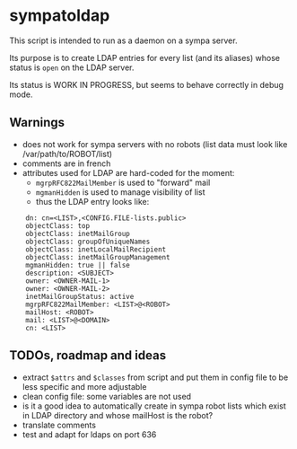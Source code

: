 # sympatoldap

This script is intended to run as a daemon on a sympa server.

Its purpose is to create LDAP entries for every list (and its aliases) whose
status is `open` on the LDAP server.

Its status is WORK IN PROGRESS, but seems to behave correctly in debug mode.

## Warnings

* does not work for sympa servers with no robots (list data must look like
  /var/path/to/ROBOT/list)
* comments are in french
* attributes used for LDAP are hard-coded for the moment:
  - `mgrpRFC822MailMember` is used to "forward" mail
  - `mgmanHidden` is used to manage visibility of list
  - thus the LDAP entry looks like:

```LDIF
    dn: cn=<LIST>,<CONFIG.FILE-lists.public>
    objectClass: top
    objectClass: inetMailGroup
    objectClass: groupOfUniqueNames
    objectClass: inetLocalMailRecipient
    objectClass: inetMailGroupManagement
    mgmanHidden: true || false
    description: <SUBJECT>
    owner: <OWNER-MAIL-1>
    owner: <OWNER-MAIL-2>
    inetMailGroupStatus: active
    mgrpRFC822MailMember: <LIST>@<ROBOT>
    mailHost: <ROBOT>
    mail: <LIST>@<DOMAIN>
    cn: <LIST>
```

## TODOs, roadmap and ideas

* extract `$attrs` and `$classes` from script and put them in config file to be
  less specific and more adjustable
* clean config file: some variables are not used
* is it a good idea to automatically create in sympa robot lists which exist in
  LDAP directory and whose mailHost is the robot?
* translate comments
* test and adapt for ldaps on port 636


